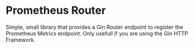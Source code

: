 # Prometheus Router

Simple, small library that provides a Gin Router endpoint to register the Prometheus Metrics endpoint.  Only usefull if you are using the Gin HTTP Framework.
